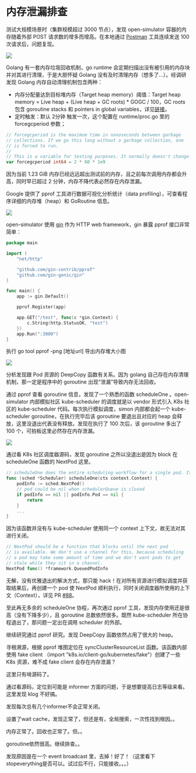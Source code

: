 # 内存泄漏排查

测试大规模场景时（集群规模超过 3000 节点），发现 open-simulator 容器的内存随着外部 POST 请求数的增多而增高。在本地通过 [Postman](https://www.postman.com/) 工具连续发送 100 次请求后，问题复现。

![](../img/grafana.png)

Golang 有一套内存垃圾回收机制，go runtime 会定期扫描出没有被引用的内存块并对其进行清理，于是大胆怀疑 Golang 没有及时清理内存（想多了...）。经调研发现 Golang 内存自动清理机制包含两种：

- 内存分配量达到目标堆内存（Target heap memory）阈值：Target heap memory = Live heap + (Live heap + GC roots) * GOGC / 100，GC roots 包含 goroutine stacks 和 pointers in global variables，详见[链接](https://tip.golang.org/doc/gc-guide#GOGC)。
- 定时触发：默认 2分钟 触发一次，这个配置在 runtime/proc.go 里的 forcegcperiod 参数；

```go
// forcegcperiod is the maximum time in nanoseconds between garbage
// collections. If we go this long without a garbage collection, one
// is forced to run.
//
// This is a variable for testing purposes. It normally doesn't change.
var forcegcperiod int64 = 2 * 60 * 1e9
```

因为当前 1.23 GiB 内存已经远远超出测试前的内存，且之前每次调用内存都会升高，同时早已超过 2 分钟，内存不降代表必然存在内存泄漏。

Google 提供了 pprof 工具进行数据可视化分析统计（data profiling），可查看程序详细的内存堆（heap）和 GoRoutine 信息。

![](../img/stack.png)

open-simulator 使用 [gin](https://gin-gonic.com/) 作为 HTTP web framework，gin 暴露 pprof 接口非常简单：

```go
package main

import (
    "net/http"

    "github.com/gin-contrib/pprof"
    "github.com/gin-gonic/gin"
)

func main() {
    app := gin.Default()

    pprof.Register(app)

    app.GET("/test", func(c *gin.Context) {
        c.String(http.StatusOK, "test")
    })
    app.Run(":3000")
}
```

执行 go tool pprof -png [地址url] 导出内存堆大小图

![](../img/stack.png)

分析发现跟 Pod 资源的 DeepCopy 函数有关系。因为 golang 自己存在内存清理机制，那一定是程序中的 goroutine 出现“泄漏”导致内存无法回收。

通过 pprof 查看 goroutine 信息，发现了一个熟悉的函数 scheduleOne 。open-simulator 内部模拟社区 kube-scheduler 的调度就是以 vendor 形式引入 K8s 社区的 kube-scheduler 代码。每次执行模拟调度，simon 内部都会起一个 kube-scheduler goroutine，在执行完毕后该 goroutine 要退出且对应的 heap 会释放，这里没退出代表没有释放。发现在执行了 100 次后，该 goroutine 多出了 100 个，可拍板这里必然存在内存泄漏。

![](../img/goroutine.png)

通过看 K8s 社区调度器源码，发现 goroutine 之所以没退出是因为 block 在 scheduleOne 函数的 NextPod 这里。

```go
// scheduleOne does the entire scheduling workflow for a single pod. It is serialized on the scheduling algorithm's host fitting.
func (sched *Scheduler) scheduleOne(ctx context.Context) {
	podInfo := sched.NextPod()
	// pod could be nil when schedulerQueue is closed
	if podInfo == nil || podInfo.Pod == nil {
		return
	}
    ...
}

```

因为该函数并没有与 kube-scheduler 使用同一个 context 上下文，故无法对其进行关闭。

```go
// NextPod should be a function that blocks until the next pod
// is available. We don't use a channel for this, because scheduling
// a pod may take some amount of time and we don't want pods to get
// stale while they sit in a channel.
NextPod func() *framework.QueuedPodInfo
```

无解，没有优雅退出的解决方式，那只能 hack！在对所有资源进行模拟调度并获取结果后，再创建一个 pod 使 NextPod 顺利执行，同时关闭调度器所使用的上下文（Context），详见 PR [#88](https://github.com/alibaba/open-simulator/pull/88)。

至此再无多余的 scheduleOne 协程，再次通过 pprof 工具，发现内存使用还是很高（没有下降多少），且 goroutine 总数依然很多。既然 kube-scheduler 所在协程退出了，那问题一定出在调用 scheduler 的外部。

继续研究通过 pprof 研究。发现 DeepCopy 函数依然占用了很大的 heap。

寻根溯源，根据 pprof 堆图定位在 syncClusterResourceList 函数。该函数内部使用 fake client （import "k8s.io/client-go/kubernetes/fake"）创建了一些 K8s 资源，难不成 fake client 会存在内存泄漏？

这里只有啃源码了。

通过看源码，定位到可能是 informer 方面的问题，于是想要提高日志等级来看。这里发现 klog 不好搞。

发现每次总有几个informer不会正常关闭。

设置了wait cache，发现正常了，但还是有，全局搜索，一次性找到根因。。

内存正常了。回收也正常了。但。。

goroutine依然很高。继续排查。。

发现原因是在一个 event broadcast 里，去掉！好了！（这里看下 stopeverything是否可以。试过后不行，只能接收。。。）
